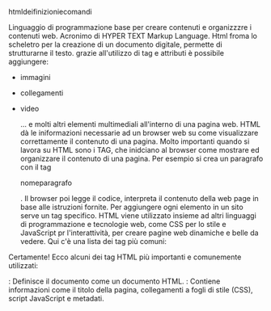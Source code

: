 htmldeifinizioniecomandi
 
Linguaggio di programmazione base per creare contenuti e organizzzre i contenuti web.
Acronimo di HYPER TEXT Markup Language.
Html froma lo scheletro per la creazione di un documento digitale, permette di strutturarne il testo.
grazie all'utilizzo di tag e attributi è possibile aggiungere:
- immagini
- collegamenti
- video

  ... e molti altri elementi multimediali all'interno di una pagina web. 
  HTML dà le iniformazioni necessarie ad un browser web su come visualizzare correttamente il contenuto di una pagina.
  Molto importanti quando si lavora su HTML sono i TAG, che inidciano al browser come mostrare ed organizzare il contenuto di una pagina. 
  Per esempio si crea un paragrafo con il tag <p>nomeparagrafo</p>. Il browser poi legge il codice, interpreta il contenuto della web page in base alle istruzioni fornite.
 Per aggiungere ogni elemento in un sito serve un tag specifico.
 HTML viene utilizzato insieme ad altri linguaggi di programmazione  e tecnologie web, come CSS per lo stile e JavaScript pr l'interattività, per creare pagine web dinamiche e belle da vedere.
 Qui c'è una lista dei tag più comuni:
 
Certamente! Ecco alcuni dei tag HTML più importanti e comunemente utilizzati:

<html>: Definisce il documento come un documento HTML.
<head>: Contiene informazioni come il titolo della pagina, collegamenti a fogli di stile (CSS), script JavaScript e metadati.
<title>: Specifica il titolo della pagina web che appare nella barra del titolo del browser.
<body>: Contiene tutto il contenuto visibile della pagina web, come testo, immagini, video, ecc.
<h1>, <h2>, <h3>, <h4>, <h5>, <h6>: Definiscono i titoli di diversi livelli di importanza (dall'header più grande, h1, al più piccolo, h6).
<p>: Definisce un paragrafo di testo.
<a>: Crea un collegamento ipertestuale ad un'altra pagina web o risorsa.
<img>: Incorpora un'immagine nella pagina web.
<ul>: Definisce una lista non ordinata.
<ol>: Definisce una lista ordinata.
<li>: Definisce un elemento di lista, da utilizzare all'interno di <ul> o <ol>.
<div>: Definisce una divisione o una sezione in una pagina web, spesso utilizzata per raggruppare e stilizzare elementi.
<span>: Simile a <div>, ma utilizzato per stilizzare piccoli pezzi di testo o contenuto.
<table>: Definisce una tabella.
<tr>: Definisce una riga all'interno di una tabella.
<td>: Definisce una cella all'interno di una tabella.